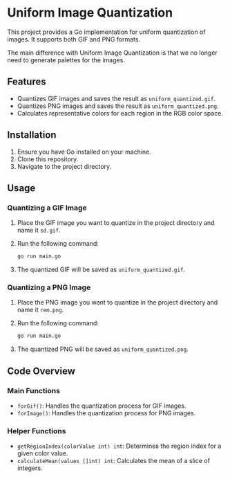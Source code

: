 # Uniform Image Quantization

This project provides a Go implementation for uniform quantization of images. It supports both GIF and PNG formats.

The main difference with Uniform Image Quantization is that we no longer need to generate palettes for the images.

## Features

- Quantizes GIF images and saves the result as `uniform_quantized.gif`.
- Quantizes PNG images and saves the result as `uniform_quantized.png`.
- Calculates representative colors for each region in the RGB color space.

## Installation

1. Ensure you have Go installed on your machine.
2. Clone this repository.
3. Navigate to the project directory.

## Usage

### Quantizing a GIF Image

1. Place the GIF image you want to quantize in the project directory and name it `sd.gif`.
2. Run the following command:

   ```sh
   go run main.go
   ```

3. The quantized GIF will be saved as `uniform_quantized.gif`.

### Quantizing a PNG Image

1. Place the PNG image you want to quantize in the project directory and name it `rem.png`.
2. Run the following command:

   ```sh
   go run main.go
   ```

3. The quantized PNG will be saved as `uniform_quantized.png`.

## Code Overview

### Main Functions

- `forGif()`: Handles the quantization process for GIF images.
- `forImage()`: Handles the quantization process for PNG images.

### Helper Functions

- `getRegionIndex(colorValue int) int`: Determines the region index for a given color value.
- `calculateMean(values []int) int`: Calculates the mean of a slice of integers.
